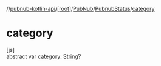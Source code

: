 //[pubnub-kotlin-api](../../../../index.md)/[[root]](../../index.md)/[PubNub](../index.md)/[PubnubStatus](index.md)/[category](category.md)

# category

[js]\
abstract var [category](category.md): [String](https://kotlinlang.org/api/core/kotlin-stdlib/kotlin/-string/index.html)?
